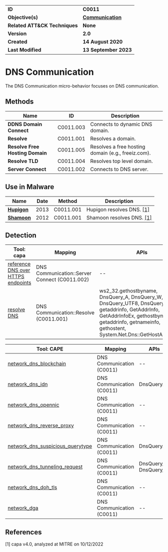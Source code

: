 <table>
<tr>
<td><b>ID</b></td>
<td><b>C0011</b></td>
</tr>
<tr>
<td><b>Objective(s)</b></td>
<td><b><a href="../communication">Communication</a></b></td>
</tr>
<tr>
<td><b>Related ATT&CK Techniques</b></td>
<td><b>None</b></td>
</tr>
<tr>
<td><b>Version</b></td>
<td><b>2.0</b></td>
</tr>
<tr>
<td><b>Created</b></td>
<td><b>14 August 2020</b></td>
</tr>
<tr>
<td><b>Last Modified</b></td>
<td><b>13 September 2023</b></td>
</tr>
</table>


# DNS Communication

The DNS Communication micro-behavior focuses on DNS communication. 

## Methods

|Name|ID|Description|
|---|---|---|
|**DDNS Domain Connect**|C0011.003|Connects to dynamic DNS domain.|
|**Resolve**|C0011.001|Resolves a domain.|
|**Resolve Free Hosting Domain**|C0011.005|Resolves a free hosting domain (e.g., freeiz.com).|
|**Resolve TLD**|C0011.004|Resolves top level domain.|
|**Server Connect**|C0011.002|Connects to DNS server.|

## Use in Malware

|Name|Date|Method|Description|
|---|---|---|---|
|[**Hupigon**](../xample-malware/hupigon.md)|2013|C0011.001|Hupigon resolves DNS. [[1]](#1)|
|[**Shamoon**](../xample-malware/shamoon.md)|2012|C0011.001|Shamoon resolves DNS. [[1]](#1)|

## Detection

|Tool: capa|Mapping|APIs|
|---|---|---|
|[reference DNS over HTTPS endpoints](https://github.com/mandiant/capa-rules/blob/master/communication/dns/reference-dns-over-https-endpoints.yml)|DNS Communication::Server Connect (C0011.002)|--|
|[resolve DNS](https://github.com/mandiant/capa-rules/blob/master/communication/dns/resolve-dns.yml)|DNS Communication::Resolve (C0011.001)|ws2_32.gethostbyname, DnsQuery_A, DnsQuery_W, DnsQuery_UTF8, DnsQueryEx, getaddrinfo, GetAddrInfo, GetAddrInfoEx, gethostbyname, getaddrinfo, getnameinfo, gethostent, System.Net.Dns::GetHostAddresses|

|Tool: CAPE|Mapping|APIs|
|---|---|---|
|[network_dns_blockchain](https://github.com/CAPESandbox/community/tree/master/modules/signatures/network_dns_blockchain.py)|DNS Communication (C0011)|--|
|[network_dns_idn](https://github.com/CAPESandbox/community/tree/master/modules/signatures/network_dns_idn.py)|DNS Communication (C0011)|DnsQueryA|
|[network_dns_opennic](https://github.com/CAPESandbox/community/tree/master/modules/signatures/network_dns_opennic.py)|DNS Communication (C0011)|--|
|[network_dns_reverse_proxy](https://github.com/CAPESandbox/community/tree/master/modules/signatures/network_dns_reverse_proxy.py)|DNS Communication (C0011)|--|
|[network_dns_suspicious_querytype](https://github.com/CAPESandbox/community/tree/master/modules/signatures/network_dns_suspicious_querytype.py)|DNS Communication (C0011)|DnsQueryA|
|[network_dns_tunneling_request](https://github.com/CAPESandbox/community/tree/master/modules/signatures/network_dns_tunneling_request.py)|DNS Communication (C0011)|DnsQuery_A, DnsQuery_W|
|[network_dns_doh_tls](https://github.com/CAPESandbox/community/tree/master/modules/signatures/network_dns_doh_tls.py)|DNS Communication (C0011)|--|
|[network_dga](https://github.com/CAPESandbox/community/tree/master/modules/signatures/network_dga.py)|DNS Communication (C0011)|--|

## References

<a name="1">[1]</a> capa v4.0, analyzed at MITRE on 10/12/2022

